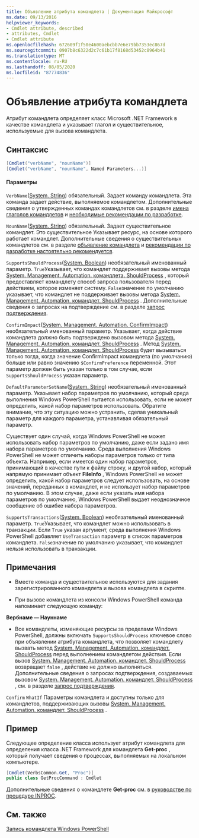 ```yaml
---
title: Объявление атрибута командлета | Документация Майкрософт
ms.date: 09/13/2016
helpviewer_keywords:
- Cmdlet attribute, described
- attributes, Cmdlet
- Cmdlet attribute
ms.openlocfilehash: 672609f1f50e4600aebcbb7e6e79bb7353ec867d
ms.sourcegitcommit: 0907b8c6322d2c7c61b17f8168d53452c8964b41
ms.translationtype: MT
ms.contentlocale: ru-RU
ms.lasthandoff: 08/05/2020
ms.locfileid: "87774836"
---
```

# <a name="cmdlet-attribute-declaration"></a>Объявление атрибута командлета

Атрибут командлета определяет класс Microsoft .NET Framework в качестве командлета и указывает глагол и существительное, используемые для вызова командлета.

## <a name="syntax"></a>Синтаксис

```csharp
[Cmdlet("verbName", "nounName")]
[Cmdlet("verbName", "nounName", Named Parameters...)]
```

#### <a name="parameters"></a>Параметры

`VerbName`([System. String](/dotnet/api/System.String)) обязательный. Задает команду командлета. Эта команда задает действие, выполняемое командлетом. Дополнительные сведения о утвержденных командах командлетов см. в разделе [имена глаголов командлетов](./approved-verbs-for-windows-powershell-commands.md) и [необходимые рекомендации по разработке](./required-development-guidelines.md).

`NounName`([System. String](/dotnet/api/System.String)) обязательный. Задает существительное командлет. Это существительное Указывает ресурс, на основе которого работает командлет. Дополнительные сведения о существительных командлетов см. в разделе [объявление командлета](./cmdlet-class-declaration.md) и [рекомендации по разработке настоятельно рекомендуется](./strongly-encouraged-development-guidelines.md).

`SupportsShouldProcess`([System. Boolean](/dotnet/api/System.Boolean)) необязательный именованный параметр. `True`Указывает, что командлет поддерживает вызовы метода [System. Management. Automation. командлета. ShouldProcess](/dotnet/api/System.Management.Automation.Cmdlet.ShouldProcess) , который предоставляет командлету способ запроса пользователя перед действием, которое изменяет систему. `False`значение по умолчанию указывает, что командлет не поддерживает вызовы метода [System. Management. Automation. командлет. ShouldProcess](/dotnet/api/System.Management.Automation.Cmdlet.ShouldProcess) . Дополнительные сведения о запросах на подтверждение см. в разделе [запрос подтверждения](./requesting-confirmation-from-cmdlets.md).

`ConfirmImpact`([System. Management. Automation. ConfirmImpact](/dotnet/api/System.Management.Automation.ConfirmImpact)) необязательный именованный параметр. Указывает, когда действие командлета должно быть подтверждено вызовом метода [System. Management. Automation. командлет. ShouldProcess](/dotnet/api/System.Management.Automation.Cmdlet.ShouldProcess) . Метод [System. Management. Automation. командлет. ShouldProcess](/dotnet/api/System.Management.Automation.Cmdlet.ShouldProcess) будет вызываться только тогда, когда значение ConfirmImpact командлета (по умолчанию) больше или равно значению `$ConfirmPreference` переменной. Этот параметр должен быть указан только в том случае, если `SupportsShouldProcess` указан параметр.

`DefaultParameterSetName`([System. String](/dotnet/api/System.String)) необязательный именованный параметр. Указывает набор параметров по умолчанию, который среда выполнения Windows PowerShell пытается использовать, если не может определить, какой набор параметров использовать. Обратите внимание, что эту ситуацию можно устранить, сделав уникальный параметр для каждого параметра, устанавливая обязательный параметр.

Существует один случай, когда Windows PowerShell не может использовать набор параметров по умолчанию, даже если задано имя набора параметров по умолчанию. Среда выполнения Windows PowerShell не может отличить наборы параметров только от типа объекта. Например, если имеется один набор параметров, принимающий в качестве пути к файлу строку, и другой набор, который напрямую принимает объект **FileInfo** , Windows PowerShell не может определить, какой набор параметров следует использовать, на основе значений, переданных в командлет, и не использует набор параметров по умолчанию. В этом случае, даже если указать имя набора параметров по умолчанию, Windows PowerShell выдает неоднозначное сообщение об ошибке набора параметров.

`SupportsTransactions`([System. Boolean](/dotnet/api/System.Boolean)) необязательный именованный параметр. `True`Указывает, что командлет можно использовать в транзакции. Если `True` указан аргумент, среда выполнения Windows PowerShell добавляет `UseTransaction` параметр в список параметров командлета. `False`значение по умолчанию указывает, что командлет нельзя использовать в транзакции.

## <a name="remarks"></a>Примечания

- Вместе команда и существительное используются для задания зарегистрированного командлета и вызова командлета в скрипте.

- При вызове командлета из консоли Windows PowerShell команда напоминает следующую команду:

**Вербнаме — Науннаме**

- Все командлеты, изменяющие ресурсы за пределами Windows PowerShell, должны включать `SupportsShouldProcess` ключевое слово при объявлении атрибута командлета, что позволяет командлету вызвать метод [System. Management. Automation. командлет. ShouldProcess](/dotnet/api/System.Management.Automation.Cmdlet.ShouldProcess) перед выполнением командлетом действия. Если вызов [System. Management. Automation. командлет. ShouldProcess](/dotnet/api/System.Management.Automation.Cmdlet.ShouldProcess) возвращает `false` , действие не должно выполняться. Дополнительные сведения о запросах подтверждения, создаваемых вызовом [System. Management. Automation. командлет. ShouldProcess](/dotnet/api/System.Management.Automation.Cmdlet.ShouldProcess) , см. в разделе [запрос подтверждения](./requesting-confirmation-from-cmdlets.md).

`Confirm` `WhatIf` Параметры командлета и доступны только для командлетов, поддерживающих вызовы [System. Management. Automation. командлет. ShouldProcess](/dotnet/api/System.Management.Automation.Cmdlet.ShouldProcess) .

## <a name="example"></a>Пример

Следующее определение класса использует атрибут командлета для определения класса .NET Framework для командлета **Get-proc** , который получает сведения о процессах, выполняемых на локальном компьютере.

```csharp
[Cmdlet(VerbsCommon.Get, "Proc")]
public class GetProcCommand : Cmdlet
```

Дополнительные сведения о командлете **Get-proc** см. в [руководстве по процедуре INPROC](./getproc-tutorial.md).

## <a name="see-also"></a>См. также

[Запись командлета Windows PowerShell](./writing-a-windows-powershell-cmdlet.md)
